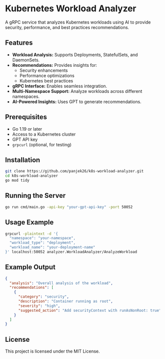 # Kubernetes Workload Analyzer

A gRPC service that analyzes Kubernetes workloads using AI to provide security, performance, and best practices recommendations.

## Features

- **Workload Analysis:** Supports Deployments, StatefulSets, and DaemonSets.
- **Recommendations:** Provides insights for:
  - Security enhancements
  - Performance optimizations
  - Kubernetes best practices
- **gRPC Interface:** Enables seamless integration.
- **Multi-Namespace Support:** Analyze workloads across different namespaces.
- **AI-Powered Insights:** Uses GPT to generate recommendations.

## Prerequisites

- Go 1.19 or later
- Access to a Kubernetes cluster
- GPT API key
- `grpcurl` (optional, for testing)

## Installation

```sh
git clone https://github.com/panjek26/k8s-workload-analyzer.git
cd k8s-workload-analyzer
go mod tidy
```

## Running the Server

```sh
go run cmd/main.go -api-key "your-gpt-api-key" -port 50052
```

## Usage Example

```sh
grpcurl -plaintext -d '{
  "namespace": "your-namespace",
  "workload_type": "deployment",
  "workload_name": "your-deployment-name"
}' localhost:50052 analyzer.WorkloadAnalyzer/AnalyzeWorkload
```

## Example Output

```json
{
  "analysis": "Overall analysis of the workload",
  "recommendations": [
    {
      "category": "security",
      "description": "Container running as root",
      "severity": "high",
      "suggested_action": "Add securityContext with runAsNonRoot: true"
    }
  ]
}
```

## License

This project is licensed under the MIT License.

